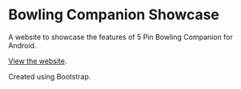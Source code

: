 # Bowling Companion Showcase

A website to showcase the features of 5 Pin Bowling Companion for Android.

[View the website](http://bowlingcompanion.ca).

Created using Bootstrap.
